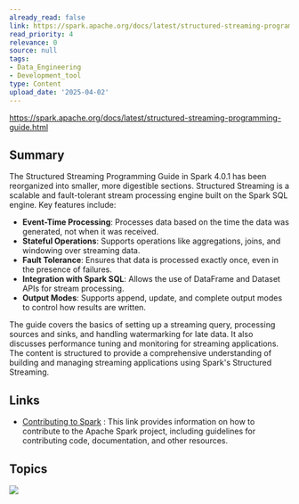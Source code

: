 ```yaml
---
already_read: false
link: https://spark.apache.org/docs/latest/structured-streaming-programming-guide.html
read_priority: 4
relevance: 0
source: null
tags:
- Data_Engineering
- Development_tool
type: Content
upload_date: '2025-04-02'
---
```


https://spark.apache.org/docs/latest/structured-streaming-programming-guide.html
## Summary

The Structured Streaming Programming Guide in Spark 4.0.1 has been reorganized into smaller, more digestible sections. Structured Streaming is a scalable and fault-tolerant stream processing engine built on the Spark SQL engine. Key features include:

- **Event-Time Processing**: Processes data based on the time the data was generated, not when it was received.
- **Stateful Operations**: Supports operations like aggregations, joins, and windowing over streaming data.
- **Fault Tolerance**: Ensures that data is processed exactly once, even in the presence of failures.
- **Integration with Spark SQL**: Allows the use of DataFrame and Dataset APIs for stream processing.
- **Output Modes**: Supports append, update, and complete output modes to control how results are written.

The guide covers the basics of setting up a streaming query, processing sources and sinks, and handling watermarking for late data. It also discusses performance tuning and monitoring for streaming applications. The content is structured to provide a comprehensive understanding of building and managing streaming applications using Spark's Structured Streaming.
## Links

- [Contributing to Spark](https://spark.apache.org/contributing.html) : This link provides information on how to contribute to the Apache Spark project, including guidelines for contributing code, documentation, and other resources.

## Topics

![](topics/Concept/Structured%20Streaming)